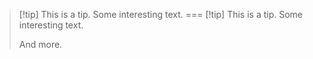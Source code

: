 > [!tip] This is a tip.
> Some interesting text.
===
> [!tip] This is a tip.
> Some interesting text.
> 
> And more.
